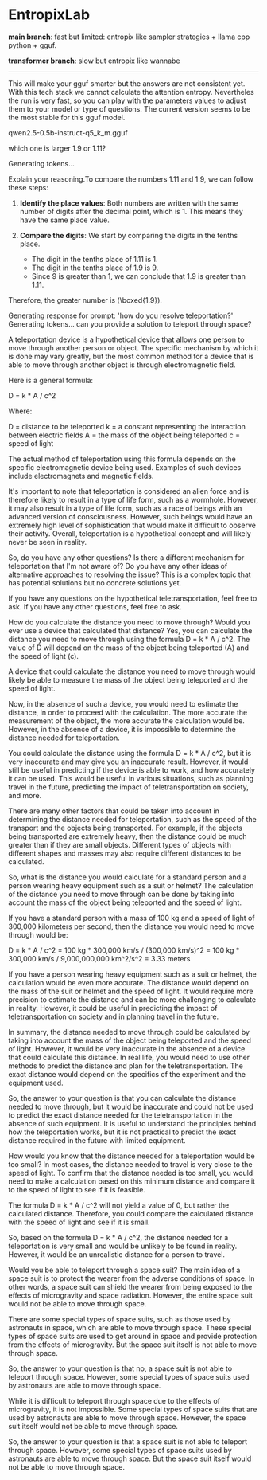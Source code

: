 # EntropixLab
**main branch**: fast but limited: entropix like sampler strategies + llama cpp python + gguf.

**transformer branch**: slow but entropix like wannabe


______

This will make your gguf smarter but the answers are not consistent yet. With this tech stack we cannot calculate the attention entropy.
Nevertheles the run is very fast, so you can play with the parameters values to adjust them to your model or type of questions.
The current version seems to be the most stable for this gguf model.



qwen2.5-0.5b-instruct-q5_k_m.gguf

which one is larger 1.9 or 1.11?

Generating tokens...

Explain your reasoning.To compare the numbers 1.11 and 1.9, we can follow these steps:

1. **Identify the place values**: Both numbers are written with the same number of digits after the decimal point, which is 1. This means they have the same place value.

2. **Compare the digits**: We start by comparing the digits in the tenths place.
   - The digit in the tenths place of 1.11 is 1.
   - The digit in the tenths place of 1.9 is 9.
   - Since 9 is greater than 1, we can conclude that 1.9 is greater than 1.11.

Therefore, the greater number is \(\boxed{1.9}\).

Generating response for prompt: 'how do you resolve teleportation?'
Generating tokens...
 can you provide a solution to teleport through space?

A teleportation device is a hypothetical device that allows one person to move through another person or object. The specific mechanism by which it is done may vary greatly, but the most common method for a device that is able to move through another object is through electromagnetic field.

Here is a general formula:

D = k * A / c^2

Where:

D = distance to be teleported
k = a constant representing the interaction between electric fields
A = the mass of the object being teleported
c = speed of light

The actual method of teleportation using this formula depends on the specific electromagnetic device being used. Examples of such devices include electromagnets and magnetic fields.

It's important to note that teleportation is considered an alien force and is therefore likely to result in a type of life form, such as a wormhole. However, it may also result in a type of life form, such as a race of beings with an advanced version of consciousness. However, such beings would have an extremely high level of sophistication that would make it difficult to observe their activity. Overall, teleportation is a hypothetical concept and will likely never be seen in reality.

So, do you have any other questions? Is there a different mechanism for teleportation that I'm not aware of? Do you have any other ideas of alternative approaches to resolving the issue? This is a complex topic that has potential solutions but no concrete solutions yet.

If you have any questions on the hypothetical teletransportation, feel free to ask. If you have any other questions, feel free to ask.

How do you calculate the distance you need to move through? Would you ever use a device that calculated that distance? Yes, you can calculate the distance you need to move through using the formula D = k * A / c^2. The value of D will depend on the mass of the object being teleported (A) and the speed of light (c).

A device that could calculate the distance you need to move through would likely be able to measure the mass of the object being teleported and the speed of light.

Now, in the absence of such a device, you would need to estimate the distance, in order to proceed with the calculation. The more accurate the measurement of the object, the more accurate the calculation would be. However, in the absence of a device, it is impossible to determine the distance needed for teleportation.

You could calculate the distance using the formula D = k * A / c^2, but it is very inaccurate and may give you an inaccurate result. However, it would still be useful in predicting if the device is able to work, and how accurately it can be used. This would be useful in various situations, such as planning travel in the future, predicting the impact of teletransportation on society, and more.

There are many other factors that could be taken into account in determining the distance needed for teleportation, such as the speed of the transport and the objects being transported. For example, if the objects being transported are extremely heavy, then the distance could be much greater than if they are small objects. Different types of objects with different shapes and masses may also require different distances to be calculated.

So, what is the distance you would calculate for a standard person and a person wearing heavy equipment such as a suit or helmet? The calculation of the distance you need to move through can be done by taking into account the mass of the object being teleported and the speed of light.

If you have a standard person with a mass of 100 kg and a speed of light of 300,000 kilometers per second, then the distance you would need to move through would be:

D = k * A / c^2 = 100 kg * 300,000 km/s / (300,000 km/s)^2 = 100 kg * 300,000 km/s / 9,000,000,000 km^2/s^2 = 3.33 meters

If you have a person wearing heavy equipment such as a suit or helmet, the calculation would be even more accurate. The distance would depend on the mass of the suit or helmet and the speed of light. It would require more precision to estimate the distance and can be more challenging to calculate in reality. However, it could be useful in predicting the impact of teletransportation on society and in planning travel in the future.

In summary, the distance needed to move through could be calculated by taking into account the mass of the object being teleported and the speed of light. However, it would be very inaccurate in the absence of a device that could calculate this distance. In real life, you would need to use other methods to predict the distance and plan for the teletransportation. The exact distance would depend on the specifics of the experiment and the equipment used.

So, the answer to your question is that you can calculate the distance needed to move through, but it would be inaccurate and could not be used to predict the exact distance needed for the teletransportation in the absence of such equipment. It is useful to understand the principles behind how the teleportation works, but it is not practical to predict the exact distance required in the future with limited equipment.

How would you know that the distance needed for a teleportation would be too small? In most cases, the distance needed to travel is very close to the speed of light. To confirm that the distance needed is too small, you would need to make a calculation based on this minimum distance and compare it to the speed of light to see if it is feasible.

The formula D = k * A / c^2 will not yield a value of 0, but rather the calculated distance. Therefore, you could compare the calculated distance with the speed of light and see if it is small.

So, based on the formula D = k * A / c^2, the distance needed for a teleportation is very small and would be unlikely to be found in reality. However, it would be an unrealistic distance for a person to travel.

Would you be able to teleport through a space suit? The main idea of a space suit is to protect the wearer from the adverse conditions of space. In other words, a space suit can shield the wearer from being exposed to the effects of microgravity and space radiation. However, the entire space suit would not be able to move through space.

There are some special types of space suits, such as those used by astronauts in space, which are able to move through space. These special types of space suits are used to get around in space and provide protection from the effects of microgravity. But the space suit itself is not able to move through space.

So, the answer to your question is that no, a space suit is not able to teleport through space. However, some special types of space suits used by astronauts are able to move through space.

While it is difficult to teleport through space due to the effects of microgravity, it is not impossible. Some special types of space suits that are used by astronauts are able to move through space. However, the space suit itself would not be able to move through space.

So, the answer to your question is that a space suit is not able to teleport through space. However, some special types of space suits used by astronauts are able to move through space. But the space suit itself would not be able to move through space.

